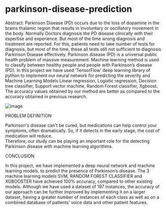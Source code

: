 # parkinson-disease-prediction
Abstract:
Parkinson Disease (PD) occurs due to the loss of dopamine in the brains thalamic region that results in involuntary or oscillatory movement in the body. Normally Doctors diagnosis the PD disease clinically with their expertise and experience. But most of the time wrong diagnosis and treatment are reported. For this, patients need to take number of tests for diagnosis, but most of the time, these all tests still not sufficient to diagnosis Parkinson Disease effectively. Parkinson disease (PD) is a universal public health problem of massive measurement. Machine learning method is used to classify between healthy people and people with Parkinson’s disease (PD). 
In this project we have used ‘TensorFlow’ deep learning library of python to implement our neural network for predicting the severity and Machine Learning Models Linear regression, Logistic regression, Decision tree classifier, Support vector machine, Random Forest classifier, Xgboost. The accuracy values obtained by our method are better as compared to the accuracy obtained in previous research.   

![image](https://user-images.githubusercontent.com/120731725/208122875-004c2ceb-12bf-440e-864a-4e0bbba98d79.png)

PROBLEM DEFINITION 
 
Parkinson's disease can't be cured, but medications can help control your symptoms, often dramatically.  So, if it detects in the early stage, the cost of medication will reduce.  
Therefore, our study can be playing an important role for the detecting Parkinson disease with machine learning algorithms. 

CONCLUSION  

In this project, we have implemented a deep neural network and machine learning models, to predict the presence of Parkinson’s disease. The 3 machine learning models SVM, RANDOM FOREST CLASSIFIER and XGBOOSTER have achieved 100% accuracy, compared to other existing models. Although we have used a dataset of 197 instances, the accuracy of our approach can be further improved by implementing it on a larger dataset, having a greater number of instances of each class as well as on a combined database of patients’ voice data and other patient features. 

